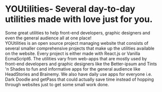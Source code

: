 # YOUtilities- Several day-to-day utilities made with love just for you.
Some great utilities to help front-end developers, graphic designers and even the general audience all at one place! \
YOUtilities is an open source project managing website that consists of several smaller comprehensive projects that make up the utilities available on the website. Every project is either made with React.js or Vanilla EcmaScript6. The utilities vary from web-apps that are mostly used by front-end developers and graphic designers like the Better-ipsum and Tints 'n Shades to fun and informative apps for the general audience like HeadStories and Brainemy. We also have daily use apps for everyone i.e. Dark Doodle and getPass that could actually save time instead of hopping through websites just to get some small work done.
